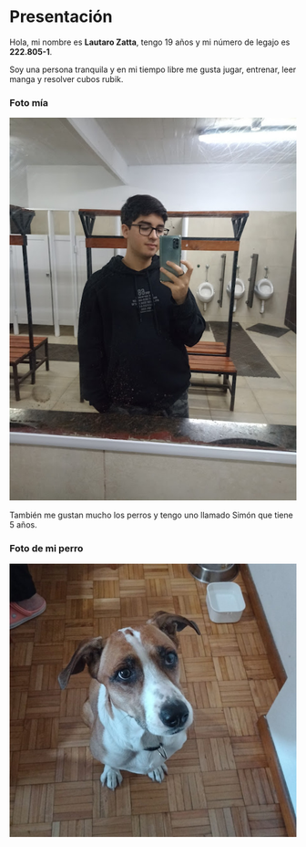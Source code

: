 # Presentación

Hola, mi nombre es **Lautaro Zatta**, tengo 19 años y mi número de legajo es **222.805-1**.

Soy una persona tranquila y en mi tiempo libre me gusta jugar, entrenar, leer manga y resolver cubos rubik. 

### Foto mía
![Foto mia](FotoLautaro.jpg)

También me gustan mucho los perros y tengo uno llamado Simón que tiene 5 años.

### Foto de mi perro
![Foto mia](FotoSimon.jpg)
